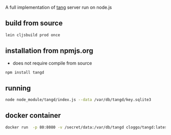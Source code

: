 A full implementation of [tang](https://github.com/latchset/tang) server run on node.js

## build from source

```sh
lein cljsbuild prod once
```

## installation from npmjs.org
* does not require compile from source

```sh
npm install tangd
```

## running

```sh
node node_module/tangd/index.js --data /var/db/tangd/key.sqlite3
```

## docker container

```sh
docker run  -p 80:8080 -v /secret/data:/var/db/tangd cloggo/tangd:latest
```
